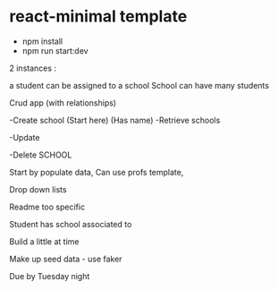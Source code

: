# react-minimal template

- npm install
- npm run start:dev

2 instances :

a student can be assigned to a school
School can have many students

Crud app (with relationships)

-Create school (Start here)
(Has name)
-Retrieve schools

-Update

-Delete SCHOOL

Start by populate data,
Can use profs template,

Drop down lists

Readme too specific

Student has school associated to

Build a little at time

Make up seed data - use faker

Due by Tuesday night
